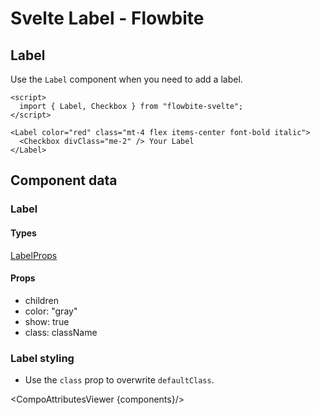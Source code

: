 # Svelte Label - Flowbite


## Label

Use the `Label` component when you need to add a label.

```svelte
<script>
  import { Label, Checkbox } from "flowbite-svelte";
</script>

<Label color="red" class="mt-4 flex items-center font-bold italic">
  <Checkbox divClass="me-2" /> Your Label
</Label>
```

## Component data

### Label

#### Types

[LabelProps](https://github.com/themesberg/flowbite-svelte/blob/main/src/lib/types.ts#L804)

#### Props

- children
- color: "gray"
- show: true
- class: className


### Label styling

- Use the `class` prop to overwrite `defaultClass`.

<CompoAttributesViewer {components}/>
